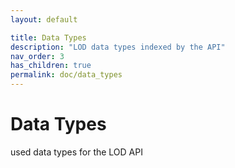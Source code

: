 ```yaml
---
layout: default

title: Data Types
description: "LOD data types indexed by the API"
nav_order: 3
has_children: true
permalink: doc/data_types
---
```


# Data Types
used data types for the LOD API

